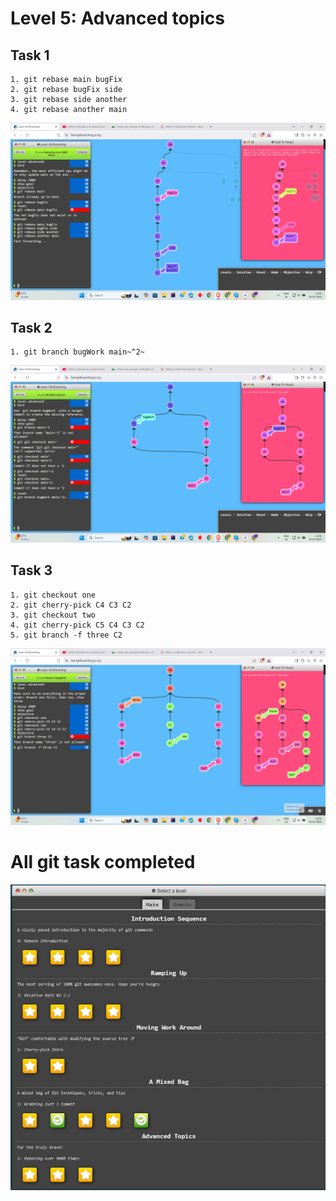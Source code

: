 
# Level 5: Advanced topics

## Task 1
```
1. git rebase main bugFix
2. git rebase bugFix side
3. git rebase side another
4. git rebase another main
```
![alt text](16.png)

## Task 2
```
1. git branch bugWork main~^2~
```
![alt text](17.png)

## Task 3
```
1. git checkout one
2. git cherry-pick C4 C3 C2
3. git checkout two
4. git cherry-pick C5 C4 C3 C2
5. git branch -f three C2 
```
![alt text](18.png)

# All git task completed
![alt text]({35DBA601-9D46-4F10-AC0E-E6F116AB118A}.png)